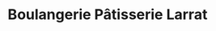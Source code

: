 ---
title: "Boulangerie Pâtisserie Larrat"
url: /ternay/boulangerie-patisserie-larrat/
shop: Bäckerei
---